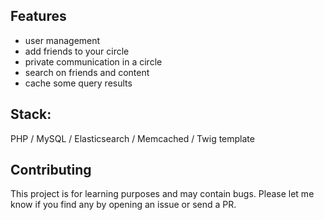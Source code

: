 ## Features
* user management
* add friends to your circle
* private communication in a circle
* search on friends and content
* cache some query results
## Stack:
PHP / MySQL / Elasticsearch / Memcached / Twig template
## Contributing
This project is for learning purposes and may contain bugs. Please let me know if you find any by opening an issue or send a PR.
